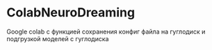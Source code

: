 # ColabNeuroDreaming
Google colab с функцией сохранения конфиг файла на гуглодиск и подгрузкой моделей с гуглодиска
